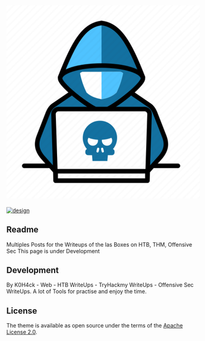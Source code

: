 ![logo](hacker.png)
--



[![design](theme.gif)](http://bitbrain.github.io)

## Readme

Multiples Posts for the Writeups of the las Boxes on HTB, THM, Offensive Sec
This page is under Development

## Development

By K0H4ck - Web - HTB WriteUps - TryHackmy WriteUps - Offensive Sec WriteUps. A lot of Tools for practise and enjoy the time.

## License

The theme is available as open source under the terms of the [Apache License 2.0](https://opensource.org/licenses/Apache-2.0).
